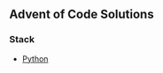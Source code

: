 ## Advent of Code Solutions

### Stack

- [Python](https://github.com/mattbrc/adventofcode/tree/main/2022/python)
<!-- - [Rust](https://github.com/mattbrc/adventofcode/tree/main/2022/rust) -->
